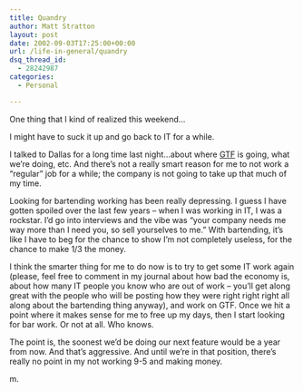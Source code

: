 ```yaml
---
title: Quandry
author: Matt Stratton
layout: post
date: 2002-09-03T17:25:00+00:00
url: /life-in-general/quandry
dsq_thread_id:
  - 28242987
categories:
  - Personal

---
```

One thing that I kind of realized this weekend&#8230;

I might have to suck it up and go back to IT for a while.

I talked to Dallas for a long time last night&#8230;about where [GTF][1] is going, what we&#8217;re doing, etc. And there&#8217;s not a really smart reason for me to not work a &#8220;regular&#8221; job for a while; the company is not going to take up that much of my time.

Looking for bartending working has been really depressing. I guess I have gotten spoiled over the last few years &#8211; when I was working in IT, I was a rockstar. I&#8217;d go into interviews and the vibe was &#8220;your company needs me way more than I need you, so sell yourselves to me.&#8221; With bartending, it&#8217;s like I have to beg for the chance to show I&#8217;m not completely useless, for the chance to make 1/3 the money.

I think the smarter thing for me to do now is to try to get some IT work again (please, feel free to comment in my journal about how bad the economy is, about how many IT people you know who are out of work &#8211; you&#8217;ll get along great with the people who will be posting how they were right right right all along about the bartending thing anyway), and work on GTF. Once we hit a point where it makes sense for me to free up my days, then I start looking for bar work. Or not at all. Who knows.

The point is, the soonest we&#8217;d be doing our next feature would be a year from now. And that&#8217;s aggressive. And until we&#8217;re in that position, there&#8217;s really no point in my not working 9-5 and making money.

m.

 [1]: http://www.gravytrainfilms.com